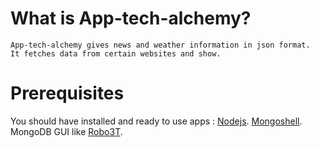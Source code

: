 # What is App-tech-alchemy?
```
App-tech-alchemy gives news and weather information in json format.
It fetches data from certain websites and show.
```
# Prerequisites

You should have installed and ready to use apps :
 [Nodejs](https://nodejs.org/en/).
 [Mongoshell](https://www.mongodb.com/try/download/shell).
 MongoDB GUI like [Robo3T](https://www.mongodb.com/try/download/shell).

